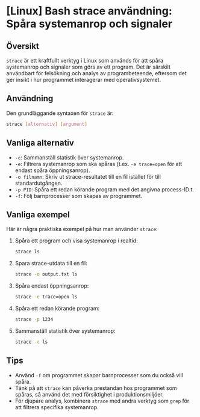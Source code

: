 # [Linux] Bash strace användning: Spåra systemanrop och signaler

## Översikt
`strace` är ett kraftfullt verktyg i Linux som används för att spåra systemanrop och signaler som görs av ett program. Det är särskilt användbart för felsökning och analys av programbeteende, eftersom det ger insikt i hur programmet interagerar med operativsystemet.

## Användning
Den grundläggande syntaxen för `strace` är:

```bash
strace [alternativ] [argument]
```

## Vanliga alternativ
- `-c`: Sammanställ statistik över systemanrop.
- `-e`: Filtrera systemanrop som ska spåras (t.ex. `-e trace=open` för att endast spåra öppningsanrop).
- `-o filnamn`: Skriv ut strace-resultatet till en fil istället för till standardutgången.
- `-p PID`: Spåra ett redan körande program med det angivna process-ID:t.
- `-f`: Följ barnprocesser som skapas av programmet.

## Vanliga exempel
Här är några praktiska exempel på hur man använder `strace`:

1. Spåra ett program och visa systemanrop i realtid:
   ```bash
   strace ls
   ```

2. Spara strace-utdata till en fil:
   ```bash
   strace -o output.txt ls
   ```

3. Spåra endast öppningsanrop:
   ```bash
   strace -e trace=open ls
   ```

4. Spåra ett redan körande program:
   ```bash
   strace -p 1234
   ```

5. Sammanställ statistik över systemanrop:
   ```bash
   strace -c ls
   ```

## Tips
- Använd `-f` om programmet skapar barnprocesser som du också vill spåra.
- Tänk på att `strace` kan påverka prestandan hos programmet som spåras, så använd det med försiktighet i produktionsmiljöer.
- För djupare analys, kombinera `strace` med andra verktyg som `grep` för att filtrera specifika systemanrop.